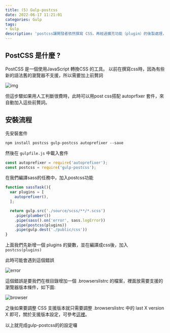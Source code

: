 ```yaml
---
title: (5) Gulp-postcss
date: 2022-06-17 11:21:01
categories: Gulp
tags: 
- Gulp
description: 'postcss讓開發者依然撰寫 CSS，再經過擴充功能（plugin）的後製處理，將特定功能轉成瀏覽器能懂的指令。'
---
```


## PostCSS 是什麼 ?
PostCSS 是一個使用JavaScript 轉換CSS 的工具。
以前在撰寫css時，因為有些新的語法舊的瀏覽器不支援，所以需要加上前贅詞

![img](https://cdn-images-1.medium.com/max/1200/1*0gGNaqjQjKhcOhyBck5Bhw.png)

但這步驟如果用人工判斷很費時，此時可以用post css搭配 autoprfixer 套件，來自動加入這些前贅詞。

## 安裝流程

先安裝套件

```
npm install postcss gulp-postcss autoprefixer --save
```

然後在 `gulpfile.js` 中載入套件

``` js
const autoprefixer = require('autoprefixer');
const postcss = require('gulp-postcss');
```

在我們編譯sass的任務中，加入postcss功能

``` js
function sassTask(){
  var plugins = [
    autoprefixer(),
  ];

  return gulp.src('./source/scss/**/*.scss')
    .pipe(plumber())
    .pipe(sass().on('error', sass.logError))
    .pipe(postcss(plugins))
    .pipe(gulp.dest('./public/css'))
}
```

上面我們先新增一個 plugins 的變數，並在編譯成css後，加入 `postcss(plugins)`

此時可能會遇到這個錯誤

![error](https://cdn-images-1.medium.com/max/1200/1*r49hPlucU_l7u-wYZtzGBg.png)

這個錯誤是要我們在根目錄增加一個 .browserslistrc 的檔案，裡面放需要支援的瀏覽器版本條件，如下圖:

![browser](https://cdn-images-1.medium.com/max/1200/1*RiUzC2vYWqZEFgT0nCa7lA.png)

之後如果要調整 CSS 支援版本就只需要調整 .browserslistrc 中的 last X version X 即可，關於支援版本設定，可參考[這裡](https://github.com/browserslist/browserslist)。

以上就完成gulp-postcss的的設定囉

